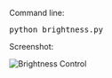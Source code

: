 Command line:
<pre>python brightness.py</pre>

Screenshot:

![Brightness Control](https://raw.github.com/ravikiranj/misc-tools/blob/master/brightness-control/screenshot.png)

